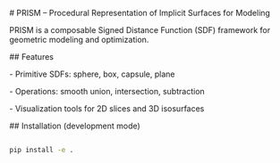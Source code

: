 \# PRISM – Procedural Representation of Implicit Surfaces for Modeling



PRISM is a composable Signed Distance Function (SDF) framework for geometric modeling and optimization.



\## Features

\- Primitive SDFs: sphere, box, capsule, plane

\- Operations: smooth union, intersection, subtraction

\- Visualization tools for 2D slices and 3D isosurfaces



\## Installation (development mode)

```bash

pip install -e .



